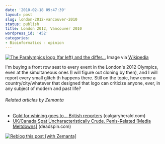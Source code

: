```yaml
---
date: '2010-02-18 09:47:39'
layout: post
slug: london-2012-vancouver-2010
status: publish
title: London 2012, Vancouver 2010
wordpress_id: '452'
categories:
- Bioinformatics - opinion
---
```


[![The Paralympics logo (far left) and the differ...](http://upload.wikimedia.org/wikipedia/en/thumb/1/10/All_London_2012_logos.svg/300px-All_London_2012_logos.svg.png)](http://en.wikipedia.org/wiki/Image:All_London_2012_logos.svg)
    Image via [Wikipedia](http://en.wikipedia.org/wiki/Image:All_London_2012_logos.svg)

I'm buying a front row seat to every event in the London's 2012 Olympics, even at the simultaneous ones (I will figure out cloning by then), and I will report every small glitch th happens there. Still on the topic, how come a country/city/whatever that designed that logo can criticize anyone, ever, in any subject of modern and past life?






###### Related articles by Zemanta

  * [Gold for whining goes to... British reporters](http://r.zemanta.com/?u=http%3A//www.calgaryherald.com/Gold%2Bwhining%2Bgoes%2BBritish%2Breporters/2575644/story.html&a=13191879&rid=c333e38a-9472-43cb-9f6e-3f91bf37c604&e=57b9c5f97f257284f41e91c1aa4c03b8) (calgaryherald.com)
  * [UK/Canada Spat Uncharacteristically Crude, Penis-Related [Media Meltdowns]](http://deadspin.com/5474364/ukcanada-spat-uncharacteristically-crude-penis+related) (deadspin.com)




[![Reblog this post [with Zemanta]](http://img.zemanta.com/reblog_e.png?x-id=c333e38a-9472-43cb-9f6e-3f91bf37c604)](http://reblog.zemanta.com/zemified/c333e38a-9472-43cb-9f6e-3f91bf37c604/)

